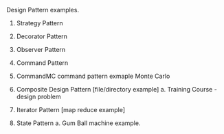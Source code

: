 Design Pattern examples.

1. Strategy Pattern
2. Decorator Pattern
3. Observer Pattern
4. Command Pattern
5. CommandMC command pattern exmaple Monte Carlo
6. Composite Design Pattern [file/directory example]
    a. Training Course - design problem

7. Iterator Pattern [map reduce example]
8. State Pattern
    a. Gum Ball machine example.
